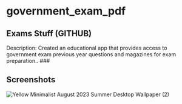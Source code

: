 # government_exam_pdf

## Exams Stuff (GITHUB)
Description: Created an educational app that
provides access to government exam previous
year questions and magazines for exam
preparation.. ###

## Screenshots
![Yellow Minimalist August 2023 Summer Desktop Wallpaper (2)](https://github.com/kashifnezam/Government_Exam_Mobile_App/assets/110665700/6bbf7c5a-bdf5-4970-a2c4-413f59058f4d)
